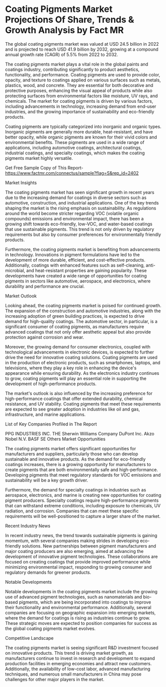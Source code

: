 # Coating Pigments Market Projections Of Share, Trends & Growth Analysis by Fact MR
The global coating pigments market was valued at USD 24.5 billion in 2022 and is projected to reach USD 41.9 billion by 2032, growing at a compound annual growth rate (CAGR) of 5.5% from 2022 to 2032.

The coating pigments market plays a vital role in the global paints and coatings industry, contributing significantly to product aesthetics, functionality, and performance. Coating pigments are used to provide color, opacity, and texture to coatings applied on various surfaces such as metals, plastics, wood, and concrete. They are essential for both decorative and protective purposes, enhancing the visual appeal of products while also protecting surfaces from environmental factors like moisture, UV rays, and chemicals. The market for coating pigments is driven by various factors, including advancements in technology, increasing demand from end-user industries, and the growing importance of sustainability and eco-friendly products.

Coating pigments are typically categorized into inorganic and organic types. Inorganic pigments are generally more durable, heat-resistant, and have better opacity, while organic pigments are known for their vivid colors and environmental benefits. These pigments are used in a wide range of applications, including automotive coatings, architectural coatings, industrial coatings, and specialty coatings, which makes the coating pigments market highly versatile.

Get Free Sample Copy of This Report-https://www.factmr.com/connectus/sample?flag=S&rep_id=2402

Market Insights

The coating pigments market has seen significant growth in recent years due to the increasing demand for coatings in diverse sectors such as automotive, construction, and industrial applications. One of the key trends shaping the market is the rising emphasis on sustainability. As regulations around the world become stricter regarding VOC (volatile organic compounds) emissions and environmental impact, there has been a growing shift towards eco-friendly, low-VOC, and water-based coatings that use sustainable pigments. This trend is not only driven by regulatory requirements but also by consumer preferences for environmentally friendly products.

Furthermore, the coating pigments market is benefiting from advancements in technology. Innovations in pigment formulations have led to the development of more durable, efficient, and cost-effective products. Additionally, coatings with enhanced features such as self-cleaning, anti-microbial, and heat-resistant properties are gaining popularity. These developments have created a wide range of opportunities for coating pigments in sectors like automotive, aerospace, and electronics, where durability and performance are crucial.

Market Outlook

Looking ahead, the coating pigments market is poised for continued growth. The expansion of the construction and automotive industries, along with the increasing adoption of green building practices, is expected to drive demand for high-quality coatings. The automotive sector, in particular, is a significant consumer of coating pigments, as manufacturers require advanced coatings that not only offer aesthetic appeal but also provide protection against corrosion and wear.

Moreover, the growing demand for consumer electronics, coupled with technological advancements in electronic devices, is expected to further drive the need for innovative coating solutions. Coating pigments are used in the production of electronic products, such as smartphones, laptops, and televisions, where they play a key role in enhancing the device's appearance while ensuring durability. As the electronics industry continues to grow, coating pigments will play an essential role in supporting the development of high-performance products.

The market's outlook is also influenced by the increasing preference for high-performance coatings that offer extended durability, chemical resistance, and UV stability. Coating pigments that meet these requirements are expected to see greater adoption in industries like oil and gas, infrastructure, and marine applications.

List of Key Companies Profiled in The Report

PPG INDUSTRIES INC.
THE Sherwin Williams Company
DuPont Inc.
Akzo Nobel N.V.
BASF SE
Others
Market Opportunities

The coating pigments market offers significant opportunities for manufacturers and suppliers, particularly those who can develop sustainable and innovative products. As the demand for eco-friendly coatings increases, there is a growing opportunity for manufacturers to create pigments that are both environmentally safe and high-performance. Developing pigments that meet regulatory standards for VOC emissions and sustainability will be a key growth driver.

Furthermore, the demand for specialty coatings in industries such as aerospace, electronics, and marine is creating new opportunities for coating pigment producers. Specialty coatings require high-performance pigments that can withstand extreme conditions, including exposure to chemicals, UV radiation, and corrosion. Companies that can meet these specific requirements will be well-positioned to capture a larger share of the market.

Recent Industry News

In recent industry news, the trend towards sustainable pigments is gaining momentum, with several companies making strides in developing eco-friendly solutions. New partnerships between pigment manufacturers and major coating producers are also emerging, aimed at advancing the development of innovative pigment technologies. These collaborations are focused on creating coatings that provide improved performance while minimizing environmental impact, responding to growing consumer and regulatory demands for greener products.

Notable Developments

Notable developments in the coating pigments market include the growing use of advanced pigment technologies, such as nanomaterials and bio-based pigments, which are being incorporated into coatings to improve their functionality and environmental performance. Additionally, several companies are focusing on geographic expansion into emerging markets, where the demand for coatings is rising as industries continue to grow. These strategic moves are expected to position companies for success as the global coating pigments market evolves.

Competitive Landscape

The coating pigments market is seeing significant R&D investment focused on innovative products. This trend is driving market growth, as manufacturers continue to invest in research and development to expand production facilities in emerging economies and attract new customers. Additionally, the availability of low-cost labor, advanced manufacturing techniques, and numerous small manufacturers in China may pose challenges for other major players in the market.
